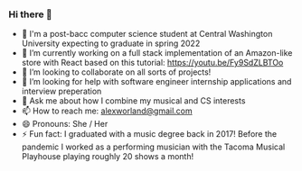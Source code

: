 ### Hi there 👋

- 🔭 I'm a post-bacc computer science student at Central Washington University expecting to graduate in spring 2022
- 🌱 I’m currently working on a full stack implementation of an Amazon-like store with React based on this tutorial: https://youtu.be/Fy9SdZLBTOo
- 👯 I’m looking to collaborate on all sorts of projects!
- 🤔 I’m looking for help with software engineer internship applications and interview preperation
- 💬 Ask me about how I combine my musical and CS interests
- 📫 How to reach me: alexworland@gmail.com
- 😄 Pronouns: She / Her
- ⚡ Fun fact: I graduated with a music degree back in 2017! Before the pandemic I worked as a performing musician with the Tacoma Musical Playhouse playing roughly 20 shows a month!

<!--
**AlexWorland/AlexWorland** is a ✨ _special_ ✨ repository because its `README.md` (this file) appears on your GitHub profile.

Here are some ideas to get you started:

- 🔭 I'm a post-bacc computer science student at Central Washington University expecting to graduate in spring 2022
- 🌱 I’m currently working on a full stack implementation of an Amazon-like store with React based on this tutorial: https://youtu.be/Fy9SdZLBTOo
- 👯 I’m looking to collaborate on 
- 🤔 I’m looking for help with software engineer internship applications and interview preperation
- 💬 Ask me about how I combine my musical and CS interests.
- 📫 How to reach me: alexworland@gmail.com
- 😄 Pronouns: She / Her
- ⚡ Fun fact: I graduated with a music degree back in 2017! Before the pandemic I worked as a performing musician with the Tacoma Musical Playhouse playing roughly 20 shows times a month!
-->
